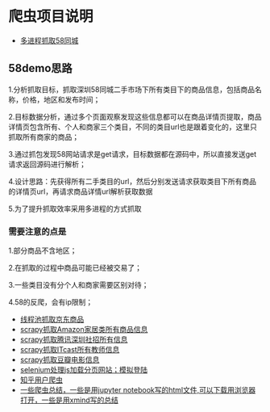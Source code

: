 # 爬虫项目说明
- [多进程抓取58同城](https://github.com/pythoner256/spider/tree/master/58spider)
## 58demo思路
1.分析抓取目标，抓取深圳58同城二手市场下所有类目下的商品信息，包括商品名称，价格，地区和发布时间；

2.目标数据分析，通过多个页面观察发现这些信息都可以在商品详情页提取，商品详情页包含所有、个人和商家三个类目，不同的类目url也是跟着变化的，这里只抓取所有商家的商品；

3.通过抓包发现58网站请求是get请求，目标数据都在源码中，所以直接发送get请求返回源码进行解析；

4.设计思路：先获得所有二手类目的url，然后分别发送请求获取类目下所有商品的详情页url，再请求商品详情url解析获取数据

5.为了提升抓取效率采用多进程的方式抓取


### 需要注意的点是
1.部分商品不含地区；

2.在抓取的过程中商品可能已经被交易了；

3.一些类目没有分个人和商家需要区别对待；

4.58的反爬，会有ip限制；




- [线程池抓取京东商品](https://github.com/pythoner256/spider/tree/master/jd_spider)
- [scrapy抓取Amazon家居类所有商品信息](https://github.com/pythoner256/spider/tree/master/amazon_spider)
- [scrapy抓取腾讯深圳社招所有信息](https://github.com/pythoner256/spider/tree/master/tentcent_scrapy)
- [scrapy抓取ITcast所有教师信息](https://github.com/pythoner256/spider/tree/master/itcast_scrapy)
- [scrapy抓取豆瓣电影信息](https://github.com/pythoner256/spider/tree/master/scrapy_douban_movie)
- [selenium处理js加载分页网站；模拟登陆](https://github.com/pythoner256/spider/tree/master/Selenium%2BPhantomJS)
- [知乎用户爬虫](https://github.com/pythoner256/spider/tree/master/zhihuuser)
 - [一些爬虫总结，一些是用jupyter notebook写的html文件,可以下载用浏览器打开，一些是用xmind写的总结](https://github.com/pythoner256/spider/tree/master/%E7%88%AC%E8%99%AB%E6%80%BB%E7%BB%93)


